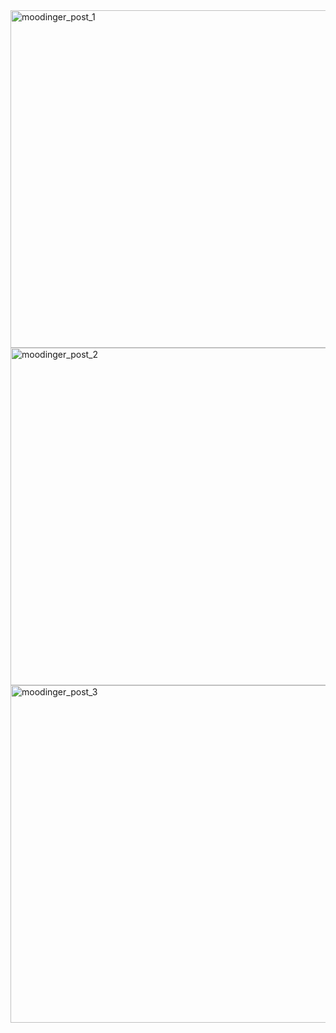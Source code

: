 <img width="540" alt="moodinger_post_1" src="https://user-images.githubusercontent.com/110735726/189631063-d185c7d0-e5b8-4969-bfc1-e0a6af5414ac.png">
<img width="540" alt="moodinger_post_2" src="https://user-images.githubusercontent.com/110735726/189631082-2551089f-0751-4681-ab50-93d7357507ce.png">
<img width="540" alt="moodinger_post_3" src="https://user-images.githubusercontent.com/110735726/189631109-7e4b7837-1f20-4226-97fc-3107a70ebefd.png">
